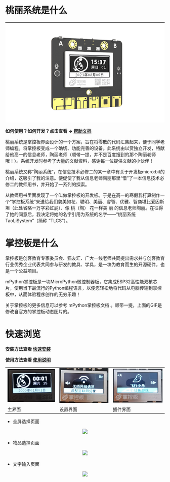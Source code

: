 # 桃丽系统是什么

<p align="center">
  <img src="IMAGES/image0.png" />
</p>

**如何使用？如何开发？点击查看 -> [帮助文档](https://wojiaoyishang.gitee.io/taolisystem-doc/welcome/instruction.html)**

桃丽系统是掌控板界面设计的一个方案，旨在将零散的代码汇集起来，便于同学老师编程。将掌控板变成一个确切、功能完善的设备。此系统由以赏独立开发，特献给他高一的信息老师，陶丽老师（顺带一提，并不是百度搜到的那个陶丽老师哦！）。系统开发时参考了大量的文献资料，感谢每一位提供文献的小伙伴！

桃丽系统又称“陶丽系统”，在信息技术必修二的某一章中有关于开发板micro:bit的介绍，这吸引了我的注意。便促使了我从信息老师陶丽那里“借”了一本信息技术必修二的教师用书，并开始了一系列的探索。

从教师用书里面发现了一个叫做掌控板的开发板。于是在高一的寒假我打算制作一个“掌控板系统”来送给我们貌美如花、聪明、美丽、睿智、优雅、智商堪比爱因斯坦（此处省略一万字彩虹屁）、像 桃（陶） 花一样美 丽 的信息老师陶丽。在征得了她的同意后，我决定将她的名字引用为系统的名字——“桃丽系统 TaoLiSystem”（简称 “TLCS”）。

# 掌控板是什么

掌控板是创客教育专家委员会、猫友汇、广大一线老师共同提出需求并与创客教育行业优秀企业代表共同参与研发的教具、学具，是一块为教育而生的开源硬件，也是一个公益项目。

mPython掌控板是一块MicroPython微控制器板，它集成ESP32高性能双核芯片，使用当下最流行的Python编程语言，以便您轻松地将代码从电脑传输到掌控板中，从而体验程序创作的无穷乐趣！

关于掌控板的更多信息可以参考 mPython掌控板文档 。顺带一提，上面的GIF是修改自官方的掌控板动态图片的。

# 快速浏览

**安装方法查看 [快速安装](https://wojiaoyishang.gitee.io/taolisystem-doc/welcome/quickstart.html)**

**使用方法查看 [使用说明](https://wojiaoyishang.gitee.io/taolisystem-doc/welcome/detail.html)**

<div align="center">

|  |  |  |
|---------------------|---------------------|---------------------|
|![输入图片说明](IMAGES/image1.png)|![输入图片说明](IMAGES/image2.png)|![输入图片说明](IMAGES/image3.png)|
|主界面|设置界面|插件界面|

</div>

+ 全屏选择页面

<p align="center">
  <img src="https://gitee.com/wojiaoyishang/TaoLiSystem/raw/develop/IMAGES/image4.png" />
</p>

+ 物品选择页面

<p align="center">
  <img src="https://gitee.com/wojiaoyishang/TaoLiSystem/raw/develop/IMAGES/image5.png" />
</p>

+ 文字输入页面

<p align="center">
  <img src="https://gitee.com/wojiaoyishang/TaoLiSystem/raw/develop/IMAGES/image6.png" />
</p>

